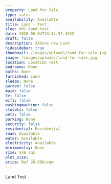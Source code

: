 ```yaml
---
property: Land for Sale
type: sales
availability: Available
title: Land - Test
slug: 001-land-test
date: 2020-05-04T13:54:57.493Z
draft: false
description: XXXxxx new Land
hidesidebar: true
thumbnail: /images/uploads/land-for-sale.jpg
image: /images/uploads/land-for-sale.jpg
location: Location Test
bedrooms: None
baths: None
furnished: Land
sleeps: None
garden: false
maid: false
tv: false
wifi: false
washingmachine: false
closets: false
pets: false
parking: None
security: false
residential: Residential
road: Available
water: Available
electricity: Available
minimumstay: None
size: 546 sqm
plot_size: __
price: Rwf 20,000/sqm
---
```


Land Test
